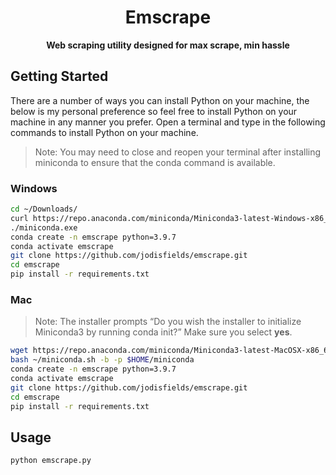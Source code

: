 <center>

# Emscrape

**Web scraping utility designed for max scrape, min hassle**

</center>

## Getting Started

There are a number of ways you can install Python on your machine, the below is my personal preference so feel free to install Python on your machine in any manner you prefer. Open a terminal and type in the following commands to install Python on your machine.

> Note: You may need to close and reopen your terminal after installing miniconda to ensure that the conda command is available.

### Windows

```sh
cd ~/Downloads/
curl https://repo.anaconda.com/miniconda/Miniconda3-latest-Windows-x86_64.exe --output miniconda.exe
./miniconda.exe
conda create -n emscrape python=3.9.7
conda activate emscrape
git clone https://github.com/jodisfields/emscrape.git
cd emscrape
pip install -r requirements.txt
```

### Mac

> Note: The installer prompts “Do you wish the installer to initialize Miniconda3 by running conda init?” Make sure you select **yes**.

```sh
wget https://repo.anaconda.com/miniconda/Miniconda3-latest-MacOSX-x86_64.sh -O ~/miniconda.sh
bash ~/miniconda.sh -b -p $HOME/miniconda
conda create -n emscrape python=3.9.7
conda activate emscrape
git clone https://github.com/jodisfields/emscrape.git
cd emscrape
pip install -r requirements.txt
```

## Usage

```sh
python emscrape.py
```
